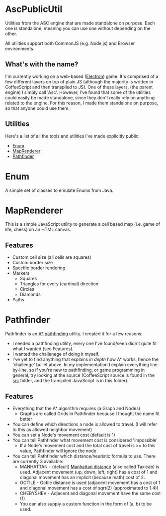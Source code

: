 # AscPublicUtil
Utilities from the ASC engine that are made standalone on purpose. Each one is standalone, meaning you can use one without depending on the other.

All utilities support both CommonJS (e.g. Node.js) and Browser environments.

## What's with the name?
I'm currently working on a web-based ([Electron](http://electron.atom.io)) game. It's comprised of a few different layers on top of plain JS (although the majority is written in CoffeeScript and then transpiled to JS). One of these layers, (the parent engine) I simply call 'Asc'. However, I've found that some of the utilities could easily be made standalone, since they don't really rely on anything related to the engine. For this reason, I made them standalone on purpose, so that anyone could use them.

## Utilities
Here's a list of all the tools and utilities I've made explicitly public:
* [Enum](#Enum)
* [MapRenderer](#MapRenderer)
* [Pathfinder](#Pathfinder)

# <a name='Enum'></a>Enum
A simple set of classes to emulate Enums from Java.

# <a name='MapRenderer'></a>MapRenderer
This is a simple JavaScript utility to generate a cell based map (i.e. game of life, chess) on an HTML canvas.

## <a name='MapRendererFeatures'></a>Features
* Custom cell size (all cells are squares)
* Custom border size
* Specific border rendering
* Markers
  * Squares
  * Triangles for every (cardinal) direction
  * Circles
  * Diamonds
* Paths

# <a name='Pathfinder'></a> Pathfinder
Pathfinder is an [A* pathfinding](//wikipedia.org/wiki/A*_search_algorithm) utility. I created it for a few reasons:
* I needed a pathfinding utility, every one I've found/seen didn't quite fit what I wanted (see Features).
* I wanted the challenege of doing it myself.
* I've yet to find anything that explains *in depth* how A* works, hence the 'challenge' bullet above. In my implementation I explain everything line-by-line, so if you're new to pathfinding, or game programming in general, try looking at the source (CoffeeScript source is found in the [src](./src) folder, and the transpiled JavaScript is in this folder).

## Features
* Everything that the A* algorithm requires (a Graph and Nodes)
  * Graphs are called Grids in Pathfinder because I thought the name fit better
* You can define which directions a node is allowed to travel. (I will refer to this as allowed neighbor movement)
* You can set a Node's movement cost (default is 1)
* You can tell Pathfinder what movement cost is considered 'impossible'
  * If a Node's movement cost and the total cost of travel is >= to this value, Pathfinder will ignore the node
* You can tell Pathfinder which distance/heuristic formula to use. There are currently 3 available:
  * MANHATTAN - (default) [Manhattan distance](//wikipedia.org/wiki/Taxicab_geometry) (also called Taxicab) is used. Adjacent movement (up, down, left, right) has a cost of 1 and diagonal movement has an implicit (because math) cost of 2.
  * OCTILE - Octile distance is used (adjacent movement has a cost of 1 and diagonal movement has a cost of sqrt(2) (approximated to 1.4))
  * CHEBYSHEV - Adjacent and diagonal movement have the same cost (1)
  * You can also supply a custom function in the form of (a, b) to be used.
